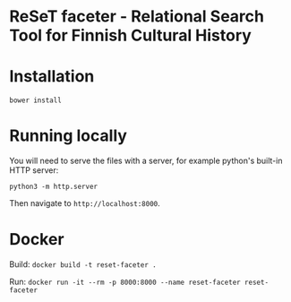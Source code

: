 # ReSeT faceter - Relational Search Tool for Finnish Cultural History


# Installation

`bower install`

# Running locally

You will need to serve the files with a server, for example python's
built-in HTTP server:

`python3 -m http.server`

Then navigate to `http://localhost:8000`.

# Docker

Build: `docker build -t reset-faceter .`

Run: `docker run -it --rm -p 8000:8000 --name reset-faceter reset-faceter`